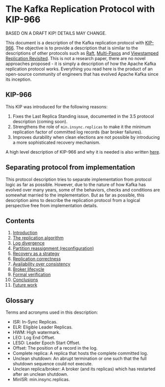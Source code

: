 # The Kafka Replication Protocol with KIP-966

BASED ON A DRAFT KIP! DETAILS MAY CHANGE.

This document is a description of the Kafka replication protocol with [KIP-966](https://cwiki.apache.org/confluence/display/KAFKA/KIP-966%3A+Eligible+Leader+Replicas). The objective is to provide a description that is similar to the descriptions of other protocols such as [Raft](https://raft.github.io/raft.pdf), [Multi-Paxos](https://dada.cs.washington.edu/research/tr/2009/09/UW-CSE-09-09-02.PDF) and [Viewstamped Replication Revisited](https://pmg.csail.mit.edu/papers/vr-revisited.pdf). This is not a research paper, there are no novel approaches proposed - it is simply a description of how the Apache Kafka replication protocol works. Everything you read here is the product of an open-source community of engineers that has evolved Apache Kafka since its inception.

## KIP-966

This KIP was introduced for the following reasons:

1. Fixes the Last Replica Standing issue, documented in the 3.5 protocol description (coming soon).
2. Strengthens the role of `min.insync.replicas` to make it the minimum replication factor of committed log records (bar broker failures).
3. Improves durability when clean elections are not possible by introducing a more sophisticated recovery mechanism.

A high level description of KIP-966 and why it is needed is also written [here](https://jack-vanlightly.com/blog/2023/8/17/kafka-kip-966-fixing-the-last-replica-standing-issue).

## Separating protocol from implementation

This protocol description tries to separate implementation from protocol logic as far as possible. However, due to the nature of how Kafka has evolved over many years, some of the behaviors, checks and conditions are somewhat married to the implementation. But as far as possible, this description aims to describe the replication protocol from a logical perspective free from implementation details.

## Contents

1. [Introduction](1_introduction.md)
2. [The replication algorithm](2_replication_algorithm.md)
3. [Log divergence](3_log_divergence.md)
4. [Partition reassignment (reconfiguration)](4_reassignment.md)
5. [Recovery as a strategy](5_recovery.md)
6. [Replication correctness](6_replication_correctness.md)
7. [Availability over consistency](7_availability.md)
8. [Broker lifecycle](8_broker_lifecycle.md)
9. [Formal verification](9_formal_verification.md)
10. [Conclusions](10_conclusions.md)
11. [Future work](11_future_work.md)

## Glossary

Terms and acronyms used in this description:

- ISR: In-Sync Replicas.
- ELR: Eligible Leader Replicas.
- HWM: High watermark.
- LEO: Log End Offset.
- LESO: Leader Epoch Start Offset.
- Offset: The position of a record in the log.
- Complete replica: A replica that hosts the complete committed log.
- Unclean shutdown: An abrupt termination or one such that the full shutdown sequence could not execute.
- Unclean replica/broker: A broker (and its replicas) which has restarted after an unclean shutdown.
- MinISR: min.insync.replicas.